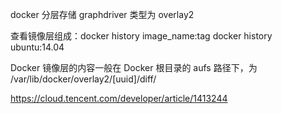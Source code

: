 docker 分层存储
graphdriver 类型为 overlay2

查看镜像层组成：docker history image_name:tag
docker history ubuntu:14.04


Docker 镜像层的内容一般在 Docker 根目录的 aufs 路径下，为 /var/lib/docker/overlay2/[uuid]/diff/


https://cloud.tencent.com/developer/article/1413244